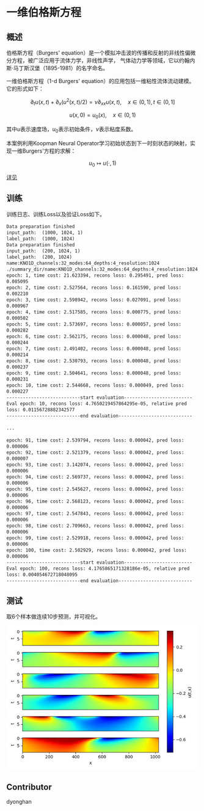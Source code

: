 # 一维伯格斯方程

## 概述

伯格斯方程（Burgers' equation）是一个模拟冲击波的传播和反射的非线性偏微分方程，被广泛应用于流体力学，非线性声学，
气体动力学等领域，它以约翰内斯·马丁斯汉堡（1895-1981）的名字命名。

一维伯格斯方程（1-d Burgers' equation）的应用包括一维粘性流体流动建模。它的形式如下：

$$
\partial_t u(x, t)+\partial_x (u^2(x, t)/2)=\nu \partial_{xx} u(x, t), \quad x \in(0,1), t \in(0, 1]
$$

$$
u(x, 0)=u_0(x), \quad x \in(0,1)
$$

其中$u$表示速度场，$u_0$表示初始条件，$\nu$表示粘度系数。

本案例利用Koopman Neural Operator学习初始状态到下一时刻状态的映射，实现一维Burgers'方程的求解：

$$
u_0 \mapsto u(\cdot, 1)
$$

[详见](https://gitee.com/mindspore/mindscience/blob/master/MindFlow/applications/data_driven/burgers_kno/KNO1D_CN.ipynb)

## 训练

训练日志、训练Loss以及验证Loss如下。

```text
Data preparation finished
input_path:  (1000, 1024, 1)
label_path:  (1000, 1024)
Data preparation finished
input_path:  (200, 1024, 1)
label_path:  (200, 1024)
name:KNO1D_channels:32_modes:64_depths:4_resolution:1024
./summary_dir/name:KNO1D_channels:32_modes:64_depths:4_resolution:1024
epoch: 1, time cost: 21.623394, recons loss: 0.295491, pred loss: 0.085095
epoch: 2, time cost: 2.527564, recons loss: 0.161590, pred loss: 0.002210
epoch: 3, time cost: 2.598942, recons loss: 0.027091, pred loss: 0.000967
epoch: 4, time cost: 2.517585, recons loss: 0.000775, pred loss: 0.000502
epoch: 5, time cost: 2.573697, recons loss: 0.000057, pred loss: 0.000282
epoch: 6, time cost: 2.562175, recons loss: 0.000048, pred loss: 0.000244
epoch: 7, time cost: 2.491402, recons loss: 0.000048, pred loss: 0.000214
epoch: 8, time cost: 2.530793, recons loss: 0.000048, pred loss: 0.000237
epoch: 9, time cost: 2.504641, recons loss: 0.000048, pred loss: 0.000231
epoch: 10, time cost: 2.544668, recons loss: 0.000049, pred loss: 0.000227
---------------------------start evaluation-------------------------
Eval epoch: 10, recons loss: 4.7650219457864295e-05, relative pred loss: 0.01156728882342577
---------------------------end evaluation---------------------------

...

epoch: 91, time cost: 2.539794, recons loss: 0.000042, pred loss: 0.000006
epoch: 92, time cost: 2.521379, recons loss: 0.000042, pred loss: 0.000007
epoch: 93, time cost: 3.142074, recons loss: 0.000042, pred loss: 0.000006
epoch: 94, time cost: 2.569737, recons loss: 0.000042, pred loss: 0.000006
epoch: 95, time cost: 2.545627, recons loss: 0.000042, pred loss: 0.000006
epoch: 96, time cost: 2.568123, recons loss: 0.000042, pred loss: 0.000006
epoch: 97, time cost: 2.547843, recons loss: 0.000042, pred loss: 0.000006
epoch: 98, time cost: 2.709663, recons loss: 0.000042, pred loss: 0.000006
epoch: 99, time cost: 2.529918, recons loss: 0.000042, pred loss: 0.000006
epoch: 100, time cost: 2.502929, recons loss: 0.000042, pred loss: 0.000006
---------------------------start evaluation-------------------------
Eval epoch: 100, recons loss: 4.1765865171328186e-05, relative pred loss: 0.004054672718048095
---------------------------end evaluation---------------------------
```

## 测试

取6个样本做连续10步预测，并可视化。

![](images/result.jpg)

## Contributor

dyonghan
